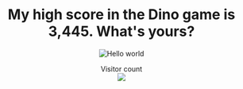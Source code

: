 <h1 align="center">My high score in the Dino game is 3,445. What's yours?</h1>

<p align="center">
  <img src="https://media.dev.to/cdn-cgi/image/width=800%2Cheight=%2Cfit=scale-down%2Cgravity=auto%2Cformat=auto/https%3A%2F%2Fdev-to-uploads.s3.amazonaws.com%2Fi%2F9mtznxfpdeuq48ed1el8.gif" alt="Hello world">
</p>

<p align="center">
  Visitor count<br>
  <img src="https://profile-counter.glitch.me/t3mpt-huh/count.svg" />
</p>







